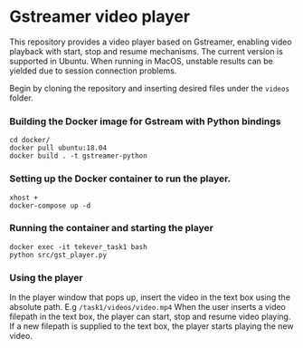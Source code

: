 # Gstreamer video player
This repository provides a video player based on Gstreamer, enabling video playback with start, stop and resume mechanisms. The current version is supported in Ubuntu. When running in MacOS, unstable results can be yielded due to session connection problems. 

Begin by cloning the repository and inserting desired files under the `videos` folder.

### Building the Docker image for Gstream with Python bindings
	cd docker/
	docker pull ubuntu:18.04
	docker build . -t gstreamer-python

### Setting up the Docker container to run the player.
	xhost +
	docker-compose up -d
	
### Running the container and starting the player
	docker exec -it tekever_task1 bash
	python src/gst_player.py

### Using the player

In the player window that pops up, insert the video in the text box using the absolute path. E.g `/task1/videos/video.mp4`
When the user inserts a video filepath in the text box, the player can start, stop and resume video playing. If a new filepath is supplied to the text box, the player starts playing the new video. 



